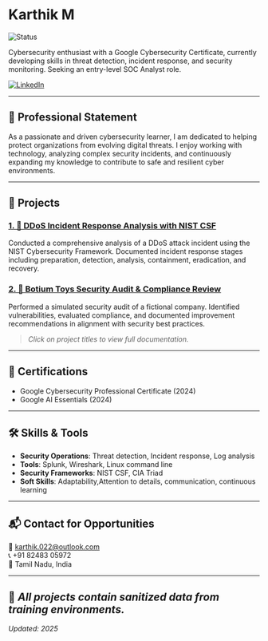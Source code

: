 # Karthik M
![Status](https://img.shields.io/badge/Status-Seeking_Entry_Level_Roles-important)

Cybersecurity enthusiast with a Google Cybersecurity Certificate, currently developing skills in threat detection, incident response, and security monitoring. Seeking an entry-level SOC Analyst role.

[![LinkedIn](https://img.shields.io/badge/LinkedIn-Connect-blue?logo=linkedin)](https://www.linkedin.com/in/karthik-m-7370b7286)

---

## 🧾 Professional Statement
As a passionate and driven cybersecurity learner, I am dedicated to helping protect organizations from evolving digital threats. I enjoy working with technology, analyzing complex security incidents, and continuously expanding my knowledge to contribute to safe and resilient cyber environments.

---

## 🚀 Projects
### [1. 📑 DDoS Incident Response Analysis with NIST CSF](https://github.com/KarthikM-Cyber/Cyber_1)
Conducted a comprehensive analysis of a DDoS attack incident using the NIST Cybersecurity Framework. Documented incident response stages including preparation, detection, analysis, containment, eradication, and recovery.

### [2. 📑 Botium Toys Security Audit & Compliance Review](https://github.com/KarthikM-Cyber/cyber_2)
Performed a simulated security audit of a fictional company. Identified vulnerabilities, evaluated compliance, and documented improvement recommendations in alignment with security best practices.

> *Click on project titles to view full documentation.*

---

## 📜 Certifications
- Google Cybersecurity Professional Certificate (2024)
- Google AI Essentials (2024)

---

## 🛠️ Skills & Tools
- **Security Operations**: Threat detection, Incident response, Log analysis
- **Tools**:  Splunk, Wireshark, Linux command line
- **Security Frameworks**: NIST CSF, CIA Triad
- **Soft Skills**: Adaptability,Attention to details, communication, continuous learning
---

## 📬 Contact for Opportunities
📧 [karthik.022@outlook.com](mailto:karthik.022@outlook.com)  
📞 +91 82483 05972  
📍 Tamil Nadu, India  

---
🔐 *All projects contain sanitized data from training environments.*
---

*Updated: 2025*
